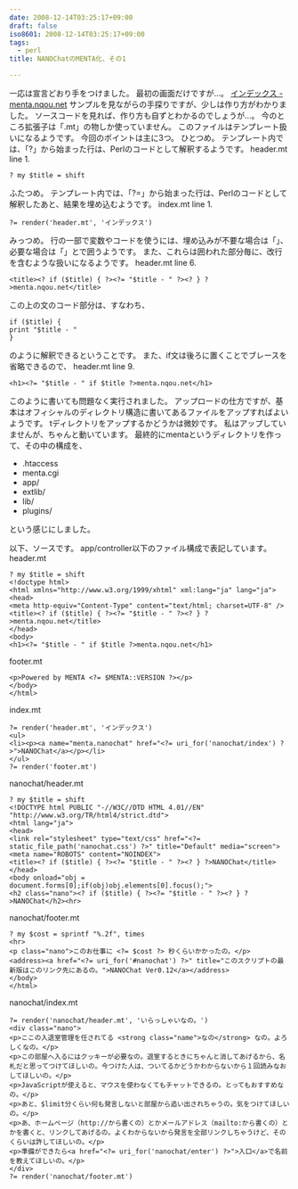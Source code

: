 ```yaml
---
date: 2008-12-14T03:25:17+09:00
draft: false
iso8601: 2008-12-14T03:25:17+09:00
tags:
  - perl
title: NANOChatのMENTA化、その1

---
```


<p>一応は宣言どおり手をつけました。
最初の画面だけですが&#133;。
<a href="https://www.nqou.net">インデックス - menta.nqou.net</a>
サンプルを見ながらの手探りですが、少しは作り方がわかりました。
ソースコードを見れば、作り方も自ずとわかるのでしょうが&#133;。
今のところ拡張子は「.mt」の物しか使っていません。
このファイルはテンプレート扱いになるようです。
今回のポイントは主に3つ。
ひとつめ。
テンプレート内では、「?」から始まった行は、Perlのコードとして解釈するようです。
header.mt line 1.</p>

```text
? my $title = shift
```

<p>ふたつめ。
テンプレート内では、「?=」から始まった行は、Perlのコードとして解釈したあと、結果を埋め込むようです。
index.mt line 1.</p>

```text
?= render('header.mt', 'インデックス')
```

<p>みっつめ。
行の一部で変数やコードを使うには、埋め込みが不要な場合は「<?」と「?>」、必要な場合は「<?=」と「?>」とで囲うようです。
また、これらは囲われた部分毎に、改行を含むような扱いになるようです。
header.mt line 6.</p>

```text
<title><? if ($title) { ?><?= "$title - " ?><? } ?>menta.nqou.net</title>
```

<p>この上の文のコード部分は、すなわち、</p>

```text
if ($title) {
print "$title - "
}
```

<p>のように解釈できるということです。
また、if文は後ろに置くことでブレースを省略できるので、
header.mt line 9.</p>

```text
<h1><?= "$title - " if $title ?>menta.nqou.net</h1>
```

<p>このように書いても問題なく実行されました。
アップロードの仕方ですが、基本はオフィシャルのディレクトリ構造に書いてあるファイルをアップすればよいようです。
tディレクトリをアップするかどうかは微妙です。
私はアップしていませんが、ちゃんと動いています。
最終的にmentaというディレクトリを作って、その中の構成を、</p>

<ul>
<li>.htaccess</li>
<li>menta.cgi</li>
<li>app/</li>
<li>extlib/</li>
<li>lib/</li>
<li>plugins/</li>
</ul>

<p>という感じにしました。</p>

<p>
以下、ソースです。
app/controller以下のファイル構成で表記しています。
header.mt</p>

```text
? my $title = shift
<!doctype html>
<html xmlns="http://www.w3.org/1999/xhtml" xml:lang="ja" lang="ja">
<head>
<meta http-equiv="Content-Type" content="text/html; charset=UTF-8" />
<title><? if ($title) { ?><?= "$title - " ?><? } ?>menta.nqou.net</title>
</head>
<body>
<h1><?= "$title - " if $title ?>menta.nqou.net</h1>
```

<p>footer.mt</p>

```text
<p>Powered by MENTA <?= $MENTA::VERSION ?></p>
</body>
</html>
```

<p>index.mt</p>

```text
?= render('header.mt', 'インデックス')
<ul>
<li><p><a name="menta.nanochat" href="<?= uri_for('nanochat/index') ?>">NANOChat</a></p></li>
</ul>
?= render('footer.mt')
```

<p>nanochat/header.mt</p>

```text
? my $title = shift
<!DOCTYPE html PUBLIC "-//W3C//DTD HTML 4.01//EN"
"http://www.w3.org/TR/html4/strict.dtd">
<html lang="ja">
<head>
<link rel="stylesheet" type="text/css" href="<?= static_file_path('nanochat.css') ?>" title="Default" media="screen">
<meta name="ROBOTS" content="NOINDEX">
<title><? if ($title) { ?><?= "$title - " ?><? } ?>NANOChat</title>
</head>
<body onload="obj = document.forms[0];if(obj)obj.elements[0].focus();">
<h2 class="nano"><? if ($title) { ?><?= "$title - " ?><? } ?>NANOChat</h2><hr>
```

<p>nanochat/footer.mt</p>

```text
? my $cost = sprintf "%.2f", times
<hr>
<p class="nano">このお仕事に <?= $cost ?> 秒くらいかかったの。</p>
<address><a href="<?= uri_for('#nanochat') ?>" title="このスクリプトの最新版はこのリンク先にあるの。">NANOChat Ver0.12</a></address>
</body>
</html>
```

<p>nanochat/index.mt</p>

```text
?= render('nanochat/header.mt', 'いらっしゃいなの。')
<div class="nano">
<p>ここの入退室管理を任されてる <strong class="name">なの</strong> なの。よろしくなの。</p>
<p>この部屋へ入るにはクッキーが必要なの。退室するときにちゃんと消してあげるから、名札だと思ってつけてほしいの。今つけた人は、ついてるかどうかわからないから１回読みなおしてほしいの。</p>
<p>JavaScriptが使えると、マウスを使わなくてもチャットできるの。とってもおすすめなの。</p>
<p>あと、$limit分くらい何も発言しないと部屋から追い出されちゃうの。気をつけてほしいの。</p>
<p>あ、ホームページ（http://から書くの）とかメールアドレス（mailto:から書くの）とかを書くと、リンクしてあげるの。よくわからないから発言を全部リンクしちゃうけど、そのくらいは許してほしいの。</p>
<p>準備ができたら<a href="<?= uri_for('nanochat/enter') ?>">入口</a>で名前を教えてほしいの。</p>
</div>
?= render('nanochat/footer.mt')
```
    	